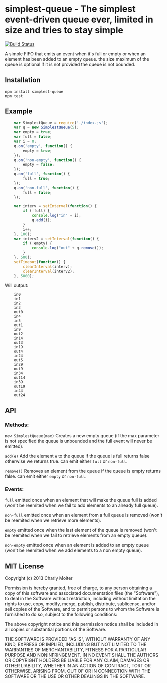 simplest-queue - The simplest event-driven queue ever, limited in size and tries to stay simple
====================

[![Build Status](https://travis-ci.org/lahabana/simplest-queue.png)](https://travis-ci.org/lahabana/simple-queue)

A simple FIFO that emits an event when it's full or empty or when
an element has been added to an empty queue.
the size maximum of the queue is optional if it is not provided
the queue is not bounded.

## Installation

    npm install simplest-queue
    npm test

## Example

```js
    var SimplestQueue = require('./index.js');
    var q = new SimplestQueue(5);
    var empty = true;
    var full = false;
    var i = 0;
    q.on('empty', function() {
        empty = true;
    });
    q.on('non-empty', function() {
        empty = false;
    });
    q.on('full', function() {
        full = true;
    });
    q.on('non-full', function() {
        full = false;
    });

    var interv = setInterval(function() {
        if (!full) {
            console.log("in" + i);
            q.add(i);
        }
        i++;
    }, 100);
    var interv2 = setInterval(function() {
        if (!empty) {
            console.log("out" + q.remove());
        }
    }, 500);
    setTimeout(function() {
        clearInterval(interv);
        clearInterval(interv2);
    }, 5000);
```

Will output:

```
    in0
    in1
    in2
    in3
    out0
    in4
    in5
    out1
    in9
    out2
    in14
    out3
    in19
    out4
    in24
    out5
    in29
    out9
    in34
    out14
    in39
    out19
    in44
    out24
```

## API

### Methods:

`new SimplestQueue(max)` Creates a new empty queue (if the max parameter is not specified the queue is unbounded and the full event will never be emitted).

`add(e)` Add the element `e` to the queue if the queue is full returns false otherwise we returns true. can emit either `full` or `non-full`.

`remove()` Removes an element from the queue if the queue is empty returns false. can emit either `empty` or `non-full`.


### Events:

`full` emitted once when an element that will make the queue full is added (won't be reemited when we fail to add elements to an already full queue).

`non-full` emitted once when an element from a full queue is removed (won't be reemited when we retrieve more elements).

`empty` emitted once when the last element of the queue is removed (won't be reemited when we fail to retrieve elements from an empty queue).

`non-empty` emitted once when an element is added to an empty queue (won't be reemited when we add elements to a non empty queue).

## MIT License
Copyright (c) 2013 Charly Molter

Permission is hereby granted, free of charge, to any person obtaining a copy of this software and associated documentation files (the "Software"), to deal in the Software without restriction, including without limitation the rights to use, copy, modify, merge, publish, distribute, sublicense, and/or sell copies of the Software, and to permit persons to whom the Software is furnished to do so, subject to the following conditions:

The above copyright notice and this permission notice shall be included in all copies or substantial portions of the Software.

THE SOFTWARE IS PROVIDED "AS IS", WITHOUT WARRANTY OF ANY KIND, EXPRESS OR IMPLIED, INCLUDING BUT NOT LIMITED TO THE WARRANTIES OF MERCHANTABILITY, FITNESS FOR A PARTICULAR PURPOSE AND NONINFRINGEMENT. IN NO EVENT SHALL THE AUTHORS OR COPYRIGHT HOLDERS BE LIABLE FOR ANY CLAIM, DAMAGES OR OTHER LIABILITY, WHETHER IN AN ACTION OF CONTRACT, TORT OR OTHERWISE, ARISING FROM, OUT OF OR IN CONNECTION WITH THE SOFTWARE OR THE USE OR OTHER DEALINGS IN THE SOFTWARE.
